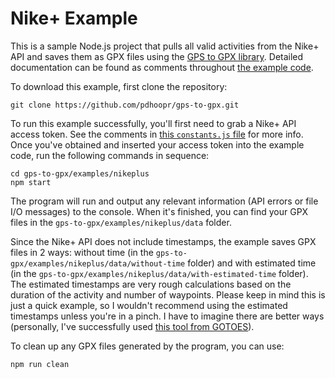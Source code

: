 # Nike+ Example

This is a sample Node.js project that pulls all valid activities from the Nike+ API and saves them as GPX files using the [GPS to GPX library](https://www.npmjs.com/package/gps-to-gpx). Detailed documentation can be found as comments throughout [the example code](.).

To download this example, first clone the repository:

```
git clone https://github.com/pdhoopr/gps-to-gpx.git
```

To run this example successfully, you'll first need to grab a Nike+ API access token. See the comments in [this `constants.js` file](src/constants.js) for more info. Once you've obtained and inserted your access token into the example code, run the following commands in sequence:

```
cd gps-to-gpx/examples/nikeplus
npm start
```

The program will run and output any relevant information (API errors or file I/O messages) to the console. When it's finished, you can find your GPX files in the `gps-to-gpx/examples/nikeplus/data` folder.

Since the Nike+ API does not include timestamps, the example saves GPX files in 2 ways: without time (in the `gps-to-gpx/examples/nikeplus/data/without-time` folder) and with estimated time (in the `gps-to-gpx/examples/nikeplus/data/with-estimated-time` folder). The estimated timestamps are very rough calculations based on the duration of the activity and number of waypoints. Please keep in mind this is just a quick example, so I wouldn't recommend using the estimated timestamps unless you're in a pinch. I have to imagine there are better ways (personally, I've successfully used [this tool from GOTOES](http://gotoes.org/strava/Add_Timestamps_To_GPX.php)).

To clean up any GPX files generated by the program, you can use:

```
npm run clean
```
